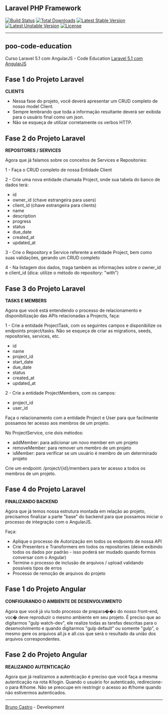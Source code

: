 ## Laravel PHP Framework

[![Build Status](https://travis-ci.org/laravel/framework.svg)](https://travis-ci.org/laravel/framework)
[![Total Downloads](https://poser.pugx.org/laravel/framework/d/total.svg)](https://packagist.org/packages/laravel/framework)
[![Latest Stable Version](https://poser.pugx.org/laravel/framework/v/stable.svg)](https://packagist.org/packages/laravel/framework)
[![Latest Unstable Version](https://poser.pugx.org/laravel/framework/v/unstable.svg)](https://packagist.org/packages/laravel/framework)
[![License](https://poser.pugx.org/laravel/framework/license.svg)](https://packagist.org/packages/laravel/framework)

<hr>

## poo-code-education
Curso Laravel 5.1 com AngularJS - Code Education [Laravel 5.1 com AngularJS](http://sites.code.education/laravel-com-angularjs/)

## Fase 1 do Projeto Laravel
<b>CLIENTS</b>
 
 - Nessa fase do projeto, você deverá apresentar um CRUD completo de nosso model Client.
 - Sempre lembrando que toda a informação resultante deverá ser exibida para o usuário final como um json.
 - Não se esqueça de utilizar corretamente os verbos HTTP.

## Fase 2 do Projeto Laravel
<b>REPOSITORES / SERVICES</b>
 
 Agora que já falamos sobre os conceitos de Services e Repositories:
   
 1 - Faça o CRUD completo de nossa Entidade Client
   
 2 - Crie uma nova entidade chamada Project, onde sua tabela do banco de dados terá:
   
   - id
   - owner_id (chave estrangeira para users)
   - client_id (chave estrangeira para clients)
   - name
   - description
   - progress
   - status
   - due_date
   - created_at
   - updated_at
   
 3 - Crie o Repository e Service referente a entidade Project, bem como suas validações, gerando um CRUD completo
   
 4 - Na listagem dos dados, traga também as informações sobre o owner_id e client_id (dica: utilize o método do repository: "with")
 
## Fase 3 do Projeto Laravel
<b>TASKS E MEMBERS</b>
  
 Agora que você está entendendo o processo de relacionamento e disponibilização das APIs relacionadas a Projects, faça:
 
 1 - Crie a entidade ProjectTask, com os seguintes campos e disponibilize os endpoints project/tasks.
 Não se esqueça de criar as migrations, seeds, repositories, services, etc.
 
 - id
 - name
 - project_id 
 - start_date
 - due_date
 - status
 - created_at
 - updated_at
 
 2 - Crie a entidade ProjectMembers, com os campos:
 
 - project_id
 - user_id
 
 Faça o relacionamento com a entidade Project e User para que facilmente possamos ter acesso aos membros de um projeto.
 
 No ProjectService, crie dois métodos:
 
 - addMember: para adicionar um novo member em um projeto
 - removeMember: para remover um membro de um projeto
 - isMember: para verificar se um usuário é membro de um determinado projeto
 
 Crie um endpoint: /project/{id}/members para ter acesso a todos os membros de um projeto. 
 
## Fase 4 do Projeto Laravel
<b>FINALIZANDO BACKEND</b>
  
 Agora que já temos nossa estrutura montada em relação ao projeto, precisamos finalizar a parte "base" do backend para que possamos iniciar o processo de integração com o AngularJS.

 Faça:

- Aplique o processo de Autorização em todos os endpoints de nossa API
- Crie Presenters e Transformers em todos os repositories (deixe exibindo todos os dados por padrão - isso poderá ser mudado quando formos conversar com o Angular)
- Termine o processo de inclusão de arquivos / upload validando possíveis tipos de erros
- Processo de remoção de arquivos do projeto

## Fase 1 do Projeto Angular
<b>CONFIGURANDO O AMBIENTE DE DESENVOLVIMENTO</b>
  
 Agora que você já viu todo processo de prepara��o do nosso front-end, voc� deve reproduzir o mesmo ambiente em seu projeto.
 É preciso que ao digitarmos "gulp watch-dev", ele realize todas as tarefas descritas para o desenvolvimento e quando
 digitarmos "gulp default" ou somente "gulp", o mesmo gere os arquivos all.js e all.css que será o resultado da união dos arquivos correspondentes.

## Fase 2 do Projeto Angular
 <b>REALIZANDO AUTENTICAÇÃO</b>

  Agora que já realizamos a autenticação é preciso que você faça a mesma autenticação na rota #/login.
  Quando o usuário for autenticado, redirecione-o para #/home. Não se preocupe em restringir o acesso ao #/home quando não estivermos
  autenticados.
 
------------------------------------------------------------------------------------------
[Bruno Castro](http://www.bhzautomacao.com.br) - Development